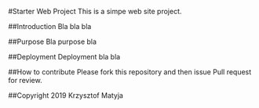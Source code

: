 #Starter Web Project
This is a simpe web site project.

##Introduction
Bla bla bla

##Purpose
Bla purpose bla

##Deployment
Deployment bla bla

##How to contribute
Please fork this repository and then issue Pull request for review.

##Copyright
2019 Krzysztof Matyja